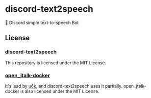 # discord-text2speech
👄 Discord simple text-to-speech Bot

## License
### discord-text2speech
This repository is licensed under the MIT License.
### [open_jtalk-docker](https://github.com/u6k/open_jtalk-docker)
It's lead by [u6k](https://github.com/u6k), and discord-text2speech uses it partially.
open_jtalk-docker is also licensed under the MIT License.
